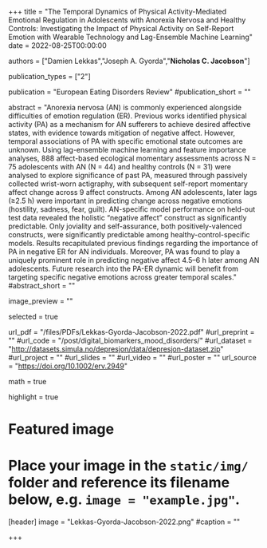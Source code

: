 +++
title = "The Temporal Dynamics of Physical Activity-Mediated Emotional Regulation in Adolescents with Anorexia Nervosa and Healthy Controls: Investigating the Impact of Physical Activity on Self-Report Emotion with Wearable Technology and Lag-Ensemble Machine Learning"
date = 2022-08-25T00:00:00

authors = ["Damien Lekkas","Joseph A. Gyorda","**Nicholas C. Jacobson**"]

publication_types = ["2"]

publication = "European Eating Disorders Review"
#publication_short = ""

abstract = "Anorexia nervosa (AN) is commonly experienced alongside difficulties of emotion regulation (ER). Previous works identified physical activity (PA) as a mechanism for AN sufferers to achieve desired affective states, with evidence towards mitigation of negative affect. However, temporal associations of PA with specific emotional state outcomes are unknown. Using lag-ensemble machine learning and feature importance analyses, 888 affect-based ecological momentary assessments across N = 75 adolescents with AN (N = 44) and healthy controls (N = 31) were analysed to explore significance of past PA, measured through passively collected wrist-worn actigraphy, with subsequent self-report momentary affect change across 9 affect constructs. Among AN adolescents, later lags (≥2.5 h) were important in predicting change across negative emotions (hostility, sadness, fear, guilt). AN-specific model performance on held-out test data revealed the holistic “negative affect” construct as significantly predictable. Only joviality and self-assurance, both positively-valenced constructs, were significantly predictable among healthy-control-specific models. Results recapitulated previous findings regarding the importance of PA in negative ER for AN individuals. Moreover, PA was found to play a uniquely prominent role in predicting negative affect 4.5–6 h later among AN adolescents. Future research into the PA-ER dynamic will benefit from targeting specific negative emotions across greater temporal scales."
#abstract_short = ""

image_preview = ""

selected = true

url_pdf = "/files/PDFs/Lekkas-Gyorda-Jacobson-2022.pdf"
#url_preprint = ""
#url_code = "/post/digital_biomarkers_mood_disorders/"
#url_dataset = "http://datasets.simula.no/depresjon/data/depresjon-dataset.zip"
#url_project = ""
#url_slides = ""
#url_video = ""
#url_poster = ""
url_source = "https://doi.org/10.1002/erv.2949"

math = true

highlight = true

# Featured image
# Place your image in the `static/img/` folder and reference its filename below, e.g. `image = "example.jpg"`.
[header]
image = "Lekkas-Gyorda-Jacobson-2022.png"
#caption = ""

+++
